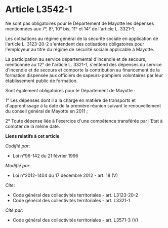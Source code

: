 # Article L3542-1

Ne sont pas obligatoires pour le Département de Mayotte les dépenses mentionnées aux 7°, 8°, 10° bis, 11° et 14° de l'article
L. 3321-1. 

Les cotisations au régime général de la sécurité sociale en application de l'article L. 3123-20-2   s'entendent des
cotisations obligatoires pour l'employeur au titre du régime de sécurité sociale applicable à Mayotte. 

La participation au service départemental d'incendie et de secours, mentionnée au 12° de l'article L. 3321-1, s'entend des
dépenses du service d'incendie et de secours et comporte la contribution au financement de la formation dispensée aux
officiers de sapeurs-pompiers volontaires par leur établissement public de formation. 

Sont également obligatoires pour le Département de Mayotte : 

1° Les dépenses dont il a la charge en matière de transports et d'apprentissage à la date de la première réunion suivant le
renouvellement du conseil général de Mayotte en 2011 ; 

2° Toute dépense liée à l'exercice d'une compétence transférée par l'Etat à compter de la même date.

**Liens relatifs à cet article**

_Codifié par_:

  - Loi n°96-142 du 21 février 1996

_Modifié par_:

  - Loi n°2012-1404 du 17 décembre 2012 - art. 18 (V)

_Cite_:

  - Code général des collectivités territoriales - art. L3123-20-2
  - Code général des collectivités territoriales - art. L3321-1

_Cité par_:

  - Code général des collectivités territoriales - art. L3571-3 (V)
